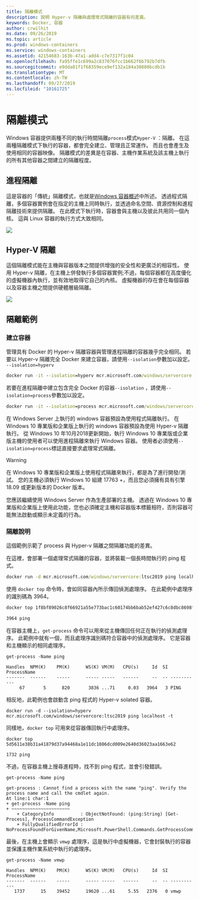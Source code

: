 ```yaml
---
title: 隔離模式
description: 說明 Hyper-v 隔離與處理常式隔離的容器有何差異。
keywords: Docker, 容器
author: crwilhit
ms.date: 09/26/2019
ms.topic: article
ms.prod: windows-containers
ms.service: windows-containers
ms.assetid: 42154683-163b-47a1-add4-c7e7317f1c04
ms.openlocfilehash: fa95ffe1c699a2c837076fcc1b662f6b792b7dfb
ms.sourcegitcommit: e9dda81f1f68359ece9ef132a184a30880bcdb1b
ms.translationtype: MT
ms.contentlocale: zh-TW
ms.lasthandoff: 09/27/2019
ms.locfileid: "10161725"
---
```

# <a name="isolation-modes"></a>隔離模式

Windows 容器提供兩種不同的執行時間隔離`process`模式`Hyper-V` ：隔離。 在這兩種隔離模式下執行的容器，都會完全建立、管理且正常運作。 而且也會產生及使用相同的容器映像。 隔離模式的差異是在容器、主機作業系統及該主機上執行的所有其他容器之間建立的隔離程度。

## <a name="process-isolation"></a>進程隔離

這是容器的「傳統」隔離模式，也就是[Windows 容器概述](../about/index.md)中所述。 透過程式隔離，多個容器實例會在指定的主機上同時執行，並透過命名空間、資源控制和進程隔離技術來提供隔離。 在此模式下執行時，容器會與主機以及彼此共用同一個內核。  這與 Linux 容器的執行方式大致相同。

![](media/container-arch-process.png)

## <a name="hyper-v-isolation"></a>Hyper-V 隔離
這個隔離模式能在主機與容器版本之間提供增強的安全性和更廣泛的相容性。 使用 Hyper-v 隔離，在主機上併發執行多個容器實例;不過，每個容器都在高度優化的虛擬機器內執行，並有效地取得它自己的內核。 虛擬機器的存在會在每個容器以及容器主機之間提供硬體層級隔離。

![](media/container-arch-hyperv.png)

## <a name="isolation-examples"></a>隔離範例

### <a name="create-container"></a>建立容器

管理具有 Docker 的 Hyper-v 隔離容器與管理進程隔離的容器幾乎完全相同。 若要以 Hyper-v 隔離完全 Docker 來建立容器，請使用`--isolation`參數加以設定。 `--isolation=hyperv`

```cmd
docker run -it --isolation=hyperv mcr.microsoft.com/windows/servercore:ltsc2019 cmd
```

若要在進程隔離中建立包含完全 Docker 的容器`--isolation` ，請使用`--isolation=process`參數加以設定。

```cmd
docker run -it --isolation=process mcr.microsoft.com/windows/servercore:ltsc2019 cmd
```

在 Windows Server 上執行的 windows 容器預設為使用程式隔離執行。 在 Windows 10 專業版和企業版上執行的 windows 容器預設為使用 Hyper-v 隔離執行。 從 Windows 10 年10月2018更新開始，執行 Windows 10 專業版或企業版主機的使用者可以使用進程隔離來執行 Windows 容器。 使用者必須使用`--isolation=process`標誌直接要求處理常式隔離。

> [!WARNING]
> 在 Windows 10 專業版和企業版上使用程式隔離來執行，都是為了進行開發/測試。 您的主機必須執行 Windows 10 組建 17763 +，而且您必須擁有具有引擎18.09 或更新版本的 Docker 版本。
> 
> 您應該繼續使用 Windows Server 作為生產部署的主機。 透過在 Windows 10 專業版和企業版上使用此功能，您也必須確定主機和容器版本標籤相符，否則容器可能無法啟動或顯示未定義的行為。

### <a name="isolation-explanation"></a>隔離說明

這個範例示範了 process 與 Hyper-v 隔離之間隔離功能的差異。

在這裡，會部署一個處理常式隔離的容器，並將裝載一個長時間執行的 ping 程式。

``` cmd
docker run -d mcr.microsoft.com/windows/servercore:ltsc2019 ping localhost -t
```

使用 `docker top` 命令時，會如同容器內所示傳回偵測處理序。 在此範例中處理序的識別碼為 3964。

``` cmd
docker top 1f8bf89026c8f66921a55e773bac1c60174bb6bab52ef427c6c8dbc8698f9d7a

3964 ping
```

在容器主機上，`get-process` 命令可以用來從主機傳回任何正在執行的偵測處理序。 此範例中就有一個，而且處理序識別碼符合容器中的偵測處理序。 它是容器和主機顯示的相同處理序。

```
get-process -Name ping

Handles  NPM(K)    PM(K)      WS(K) VM(M)   CPU(s)     Id  SI ProcessName
-------  ------    -----      ----- -----   ------     --  -- -----------
     67       5      820       3836 ...71     0.03   3964   3 PING
```

相反地，此範例也會啟動含 ping 程式的 Hyper-v solated 容器。

```
docker run -d --isolation=hyperv mcr.microsoft.com/windows/servercore:ltsc2019 ping localhost -t
```

同樣地，`docker top` 可用來從容器傳回執行中處理序。

```
docker top 5d5611e38b31a41879d37a94468a1e11dc1086dcd009e2640d36023aa1663e62

1732 ping
```

不過，在容器主機上搜尋進程時，找不到 ping 程式，並會引發錯誤。

```
get-process -Name ping

get-process : Cannot find a process with the name "ping". Verify the process name and call the cmdlet again.
At line:1 char:1
+ get-process -Name ping
+ ~~~~~~~~~~~~~~~~~~~~~~
    + CategoryInfo          : ObjectNotFound: (ping:String) [Get-Process], ProcessCommandException
    + FullyQualifiedErrorId : NoProcessFoundForGivenName,Microsoft.PowerShell.Commands.GetProcessCommand
```

最後，在主機上會顯示 `vmwp` 處理序，這是執行中虛擬機器，它會封裝執行的容器並保護主機作業系統中執行的處理序。

```
get-process -Name vmwp

Handles  NPM(K)    PM(K)      WS(K) VM(M)   CPU(s)     Id  SI ProcessName
-------  ------    -----      ----- -----   ------     --  -- -----------
   1737      15    39452      19620 ...61     5.55   2376   0 vmwp
```
